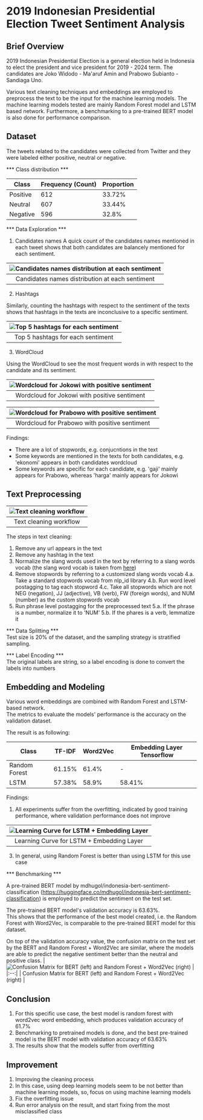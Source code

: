 # 2019 Indonesian Presidential Election Tweet Sentiment Analysis


## Brief Overview

2019 Indonesian Presidential Election is a general election held in Indonesia to elect the president and vice president 
for 2019 - 2024 term. The candidates are Joko Widodo - Ma'aruf Amin and Prabowo Subianto - Sandiaga Uno.

Various text cleaning techniques and embeddings are employed to preprocess the text to be the input for the machine learning models. The machine learning models tested are mainly Random Forest model and LSTM based network. Furthermore, a benchmarking to a pre-trained BERT model is also done for performance comparison.

## Dataset

The tweets related to the candidates were collected from Twitter and they were labeled either positive, neutral or negative.  

*** Class distribution ***

| Class      | Frequency (Count) | Proportion |
| ---------- | ----------------- | ---------- |
| Positive   | 612               | 33.72%     |
| Neutral    | 607               | 33.44%     | 
| Negative   | 596               | 32.8%      | 


*** Data Exploration ***

1. Candidates names
A quick count of the candidates names mentioned in each tweet shows that both candidates are balancely mentioned for each sentiment.

| ![Candidates names distribution at each sentiment](https://github.com/RobyKoeswojo/Indonesia-AI/blob/sentiment_analysis/Sentiment-Analysis/images/president_names_exploration.PNG?raw=true) |
|:--:| 
| Candidates names distribution at each sentiment |


2. Hashtags

Similarly, counting the hashtags with respect to the sentiment of the texts shows that hashtags in the texts are inconclusive to a specific sentiment.

| ![Top 5 hashtags for each sentiment](https://github.com/RobyKoeswojo/Indonesia-AI/blob/sentiment_analysis/Sentiment-Analysis/images/hasthags_exploration.PNG?raw=true) |
|:--:| 
| Top 5 hashtags for each sentiment |


3. WordCloud

Using the WordCloud to see the most frequent words in with respect to the candidate and its sentiment.

| ![Wordcloud for Jokowi with positive sentiment](https://github.com/RobyKoeswojo/Indonesia-AI/blob/sentiment_analysis/Sentiment-Analysis/images/wordcloud_jokowi_positif.png?raw=true) |
|:--:| 
| Wordcloud for Jokowi with positive sentiment |

| ![Wordcloud for Prabowo with positive sentiment](https://github.com/RobyKoeswojo/Indonesia-AI/blob/sentiment_analysis/Sentiment-Analysis/images/wordcloud_prabowo_positif.png?raw=true) |
|:--:| 
| Wordcloud for Prabowo with positive sentiment |


Findings:
- There are a lot of stopwords, e.g. conjucntions in the text
- Some keywords are mentioned in the texts for both candidates, e.g. 'ekonomi' appears in both candidates wordcloud
- Some keywords are specific for each candidate, e.g. 'gaji' mainly appears for Prabowo, whereas 'harga' mainly appears for Jokowi


## Text Preprocessing

| ![Text cleaning workflow](https://github.com/RobyKoeswojo/Indonesia-AI/blob/sentiment_analysis/Sentiment-Analysis/images/text_cleaning.PNG) |
|:--:| 
| Text cleaning workflow |


The steps in text cleaning:
1. Remove any url appears in the text
2. Remove any hashtag in the text
3. Normalize the slang words used in the text by referring to a slang words vocab (the slang word vocab is taken from [here](https://github.com/nasalsabila/kamus-alay/blob/master/colloquial-indonesian-lexicon.csv))
4. Remove stopwords by referring to a customized slang words vocab
4.a. Take a standard stopwords vocab from nlp_id library
4.b. Run word level postagging to tag each stopword
4.c. Take all stopwords which are not NEG (negation), JJ (adjective), VB (verb), FW (foreign words), and NUM (number) as the custom stopwords vocab
5. Run phrase level postagging for the preprocessed text
5.a. If the phrase is a number, normalize it to 'NUM'
5.b. If the phares is a verb, lemmatize it


*** Data Splitting ***  
Test size is 20% of the dataset, and the sampling strategy is stratified sampling.


*** Label Encoding ***  
The original labels are string, so a label encoding is done to convert the labels into numbers


## Embedding and Modeling

Various word embeddings are combined with Random Forest and LSTM-based network.   
The metrics to evaluate the models' performance is the accuracy on the validation dataset.  

The result is as following:

| Class         | TF-IDF | Word2Vec | Embedding Layer Tensorflow |
| ------------- | ------ | -------- | -------------------------- |
| Random Forest | 61.15% |  61.4%   |             -              |
| LSTM          | 57.38% |  58.9%   |          58.41%            |


Findings:
1. All experiments suffer from the overfitting, indicated by good training performance, where validation performance does not improve
   
| ![Learning Curve for LSTM + Embedding Layer](https://github.com/RobyKoeswojo/Indonesia-AI/blob/sentiment_analysis/Sentiment-Analysis/images/lstm_embedding_learning_curve.png?raw=true) |
|:--:| 
| Learning Curve for LSTM + Embedding Layer |

3. In general, using Random Forest is better than using LSTM for this use case


*** Benchmarking ***

A pre-trained BERT model by mdhugol/indonesia-bert-sentiment-classification (https://huggingface.co/mdhugol/indonesia-bert-sentiment-classification) is employed to predict the sentiment on the test set.

The pre-trained BERT model's validation accuracy is 63.63%.  
This shows that the performance of the best model created, i.e. the Random Forest with Word2Vec, is comparable to the pre-trained BERT model for this dataset.

On top of the validation accuracy value, the confusion matrix on the test set by the BERT and Random Forest + Word2Vec are similar, where the models are able to predict the negative sentiment better than the neutral and positive class.
| ![Confusion Matrix for BERT (left) and Random Forest + Word2Vec (right)](https://github.com/RobyKoeswojo/Indonesia-AI/blob/sentiment_analysis/Sentiment-Analysis/images/cm_bert_rfw2v.PNG) |
|:--:| 
| Confusion Matrix for BERT (left) and Random Forest + Word2Vec (right) |

## Conclusion
1. For this specific use case, the best model is random forest with word2vec word embedding, which produces validation accuracy of 61.7%
2. Benchmarking to pretrained models is done, and the best pre-trained model is the BERT model with validation accuracy of 63.63%
3. The results show that the models suffer from overfitting

## Improvement
1. Improving the cleaning process
2. In this case, using deep learning models seem to be not better than machine learning models, so, focus on using machine learning models
3. Fix the overfitting issue
4. Run error analysis on the result, and start fixing from the most misclassified class

